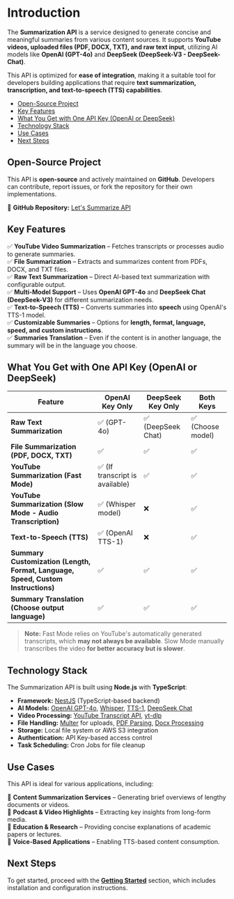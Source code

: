 <h1>Introduction</h1>

The **Summarization API** is a service designed to generate concise and meaningful summaries from various content sources. It supports **YouTube videos, uploaded files (PDF, DOCX, TXT), and raw text input**, utilizing AI models like **OpenAI (GPT-4o)** and **DeepSeek (DeepSeek-V3 - DeepSeek-Chat)**.

This API is optimized for **ease of integration**, making it a suitable tool for developers building applications that require **text summarization, transcription, and text-to-speech (TTS) capabilities**.

- [Open-Source Project](#open-source-project)
- [Key Features](#key-features)
- [What You Get with One API Key (OpenAI or DeepSeek)](#what-you-get-with-one-api-key-openai-or-deepseek)
- [Technology Stack](#technology-stack)
- [Use Cases](#use-cases)
- [Next Steps](#next-steps)

## Open-Source Project

This API is **open-source** and actively maintained on **GitHub**. Developers can contribute, report issues, or fork the repository for their own implementations.

🔗 **GitHub Repository:** [Let's Summarize API](https://github.com/letssummarize/lets-summarize-api)

## Key Features

✅ **YouTube Video Summarization** – Fetches transcripts or processes audio to generate summaries.  
✅ **File Summarization** – Extracts and summarizes content from PDFs, DOCX, and TXT files.  
✅ **Raw Text Summarization** – Direct AI-based text summarization with configurable output.  
✅ **Multi-Model Support** – Uses **OpenAI GPT-4o** and **DeepSeek Chat (DeepSeek-V3)** for different summarization needs.  
✅ **Text-to-Speech (TTS)** – Converts summaries into **speech** using OpenAI's TTS-1 model.  
✅ **Customizable Summaries** – Options for **length, format, language, speed, and custom instructions**.  
✅ **Summaries Translation** – Even if the content is in another language, the summary will be in the language you choose.

## What You Get with One API Key (OpenAI or DeepSeek)

| **Feature**                                                                      | **OpenAI Key Only**             | **DeepSeek Key Only** | **Both Keys**     |
| -------------------------------------------------------------------------------- | ------------------------------- | --------------------- | ----------------- |
| **Raw Text Summarization**                                                       | ✅ (GPT-4o)                     | ✅ (DeepSeek Chat)    | ✅ (Choose model) |
| **File Summarization (PDF, DOCX, TXT)**                                          | ✅                              | ✅                    | ✅                |
| **YouTube Summarization (Fast Mode)**                                            | ✅ (If transcript is available) | ✅                    | ✅                |
| **YouTube Summarization (Slow Mode - Audio Transcription)**                      | ✅ (Whisper model)              | ❌                    | ✅                |
| **Text-to-Speech (TTS)**                                                         | ✅ (OpenAI TTS-1)               | ❌                    | ✅                |
| **Summary Customization (Length, Format, Language, Speed, Custom Instructions)** | ✅                              | ✅                    | ✅                |
| **Summary Translation (Choose output language)**                                 | ✅                              | ✅                    | ✅                |

> **Note:** Fast Mode relies on YouTube's automatically generated transcripts, which **may not always be available**. Slow Mode manually transcribes the video **for better accuracy but is slower**.

## Technology Stack

The Summarization API is built using **Node.js** with **TypeScript**:

- **Framework:** [NestJS](https://nestjs.com/) (TypeScript-based backend)
- **AI Models:** [OpenAI GPT-4o](https://openai.com), [Whisper](https://openai.com/whisper), [TTS-1](https://openai.com), [DeepSeek Chat](https://deepseek.com)
- **Video Processing:** [YouTube Transcript API](https://github.com/TimeForANinja/node-youtube-transcript), [yt-dlp](https://github.com/yt-dlp/yt-dlp)
- **File Handling:** [Multer](https://github.com/expressjs/multer) for uploads, [PDF Parsing](https://www.npmjs.com/package/pdf-parse), [Docx Processing](https://www.npmjs.com/package/mammoth)
- **Storage:** Local file system or AWS S3 integration
- **Authentication:** API Key-based access control
- **Task Scheduling:** Cron Jobs for file cleanup

## Use Cases

This API is ideal for various applications, including:

🔹 **Content Summarization Services** – Generating brief overviews of lengthy documents or videos.  
🔹 **Podcast & Video Highlights** – Extracting key insights from long-form media.  
🔹 **Education & Research** – Providing concise explanations of academic papers or lectures.  
🔹 **Voice-Based Applications** – Enabling TTS-based content consumption.

## Next Steps

To get started, proceed with the **[Getting Started](./getting-started.md)** section, which includes installation and configuration instructions.
